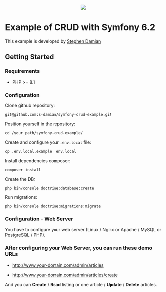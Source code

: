 <p align="center">
<a href="https://github.com/s-damian/symfony-crud-example">
<img src="https://raw.githubusercontent.com/s-damian/medias/main/technos-logos/symfony.svg">
</a>
</p>

# Example of CRUD with Symfony 6.2

This example is developed by [Stephen Damian](https://github.com/s-damian)

## Getting Started

### Requirements

* PHP >= 8.1

### Configuration

Clone github repository:

```
git@github.com:s-damian/symfony-crud-example.git
```

Position yourself in the repository:

```
cd /your_path/symfony-crud-example/
```

Create and configure your ```.env.local``` file:

```
cp .env.local.example .env.local
```

Install dependencies composer:

```
composer install
```

Create the DB:

```
php bin/console doctrine:database:create
```

Run migrations:

```
php bin/console doctrine:migrations:migrate
```

### Configuration - Web Server

You have to configure your web server (Linux / Nginx or Apache / MySQL or PostgreSQL / PHP).

### After configuring your Web Server, you can run these demo URLs

* http://www.your-domain.com/admin/articles

* http://www.your-domain.com/admin/articles/create

And you can **Create** / **Read** listing or one article / **Update** / **Delete** articles.
